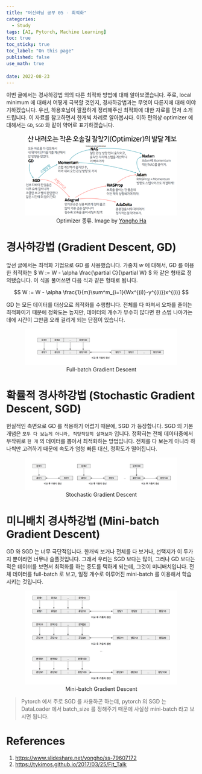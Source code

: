 ```yaml
---
title: "머신러닝 공부 05 - 최적화"
categories:
  - Study
tags: [AI, Pytorch, Machine Learning]
toc: true
toc_sticky: true
toc_label: "On this page"
published: false
use_math: true

date: 2022-08-23
---
```


이번 글에서는 경사하강법 외의 다른 최적화 방법에 대해 알아보겠습니다. 주로, local minimum 에 대해서 어떻게 극복할 것인지, 경사하강법과는 무엇이 다른지에 대해 이야기하겠습니다. 우선, 하용호님이 깔끔하게 정리해주신 최적화에 대한 자료를 먼저 소개드립니다. 이 자료를 참고하면서 한개씩 차례로 알아봅시다. 이하 편의상 optimizer 에 대해서는 `GD`, `SGD` 와 같이 약어로 표기하겠습니다. 

<center>
<figure style="width:80%"> <img src="/Images/Study/mlstudy/5/optimizer.png" />
<figcaption> Optimizer 종류. Image by <a href="https://www.slideshare.net/yongho/ss-79607172"> Yongho Ha </a>
</figcaption>
</figure>
</center>

# 경사하강법 (Gradient Descent, GD)
앞선 글에서는 최적화 기법으로 GD 를 사용했습니다. 가중치 $w$ 에 대해서, GD 를 이용한 최적화는 $ W := W - \alpha \frac{\partial C}{\partial W} $ 와 같은 형태로 정의됐습니다. 이 식을 풀어쓰면 다음 식과 같은 형태로 됩니다.

$$ 
W := W - \alpha \frac{1}{m}\sum^m_{i=1}(Wx^{(i)}-y^{(i)})x^{(i)} 
$$ 

GD 는 모든 데이터를 대상으로 최적화를 수행합니다. 전체를 다 따져서 오차를 줄이는 최적화이기 때문에 정확도는 높지만, 데이터의 개수가 무수히 많다면 한 스텝 나아가는데에 시간이 그만큼 오래 걸리게 되는 단점이 있습니다.

<center>
<figure style="width:80%"> <img src="/Images/Study/mlstudy/5/full-batch.png" />
<figcaption> Full-batch Gradient Descent </figcaption>
</figure>
</center>

# 확률적 경사하강법 (Stochastic Gradient Descent, SGD)
현실적인 측면으로 GD 를 적용하기 어렵기 때문에, SGD 가 등장합니다. SGD 의 기본 개념은 `모두 다 보는게 아니라, 적당적당히 살펴보자` 입니다. 정확히는 전체 데이터중에서 무작위로 `한 개` 의 데이터를 뽑아서 최적화하는 방법입니다. 전체를 다 보는게 아니라 하나씩만 고려하기 때문에 속도가 엄청 빠른 대신, 정확도가 떨어집니다. 

<center>
<figure style="width:80%"> <img src="/Images/Study/mlstudy/5/sgd.png" />
<figcaption> Stochastic Gradient Descent </figcaption>
</figure>
</center>

# 미니배치 경사하강법 (Mini-batch Gradient Descent)
GD 와 SGD 는 너무 극단적입니다. 한개씩 보거나 전체를 다 보거나, 선택지가 이 두가지 뿐이라면 너무나 슬플것입니다. 그래서 우리는 SGD 보다는 많이, 그러나 GD 보다는 적은 데이터를 보면서 최적화를 하는 중도를 택하게 되는데, 그것이 미니배치입니다. 전체 데이터를 full-batch 로 보고, 일정 개수로 이루어진 mini-batch 를 이용해서 학습시키는 것입니다.

<center>
<figure style="width:80%"> <img src="/Images/Study/mlstudy/5/mini-batch.png" />
<figcaption> Mini-batch Gradient Descent </figcaption>
</figure>
</center>

> Pytorch 에서 주로 SGD 를 사용하곤 하는데, pytorch 의 SGD 는 DataLoader 에서 batch_size 를 정해주기 때문에 사실상 mini-batch 라고 보시면 됩니다. 

# 

# References
1. <https://www.slideshare.net/yongho/ss-79607172>
2. <https://tykimos.github.io/2017/03/25/Fit_Talk>